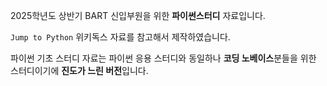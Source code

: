 2025학년도 상반기 BART 신입부원을 위한 **파이썬스터디** 자료입니다.

`Jump to Python` 위키독스 자료를 참고해서 제작하였습니다.

파이썬 기초 스터디 자료는 파이썬 응용 스터디와 동일하나 **코딩 노베이스**분들을 위한 스터디이기에 **진도가 느린 버전**입니다.
